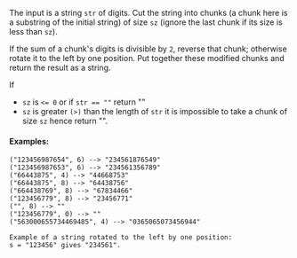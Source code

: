 The input is a string `str` of digits. Cut the string into chunks (a chunk here is a substring of the initial string) of size `sz` (ignore the last chunk if its size is less than `sz`).

If the sum of a chunk's digits is divisible by `2`, reverse that chunk; 
otherwise rotate it to the left by one position.
Put together these modified chunks and return the result as a string.

If 
- `sz` is `<= 0` or if `str == ""` return ""
- `sz` is greater `(>)` than the length of `str` it is impossible to take a chunk of size `sz` hence return "".

#### Examples:

```
("123456987654", 6) --> "234561876549"
("123456987653", 6) --> "234561356789"
("66443875", 4) --> "44668753"
("66443875", 8) --> "64438756"
("664438769", 8) --> "67834466"
("123456779", 8) --> "23456771"
("", 8) --> ""
("123456779", 0) --> "" 
("563000655734469485", 4) --> "0365065073456944"
```

```
Example of a string rotated to the left by one position:
s = "123456" gives "234561".
```